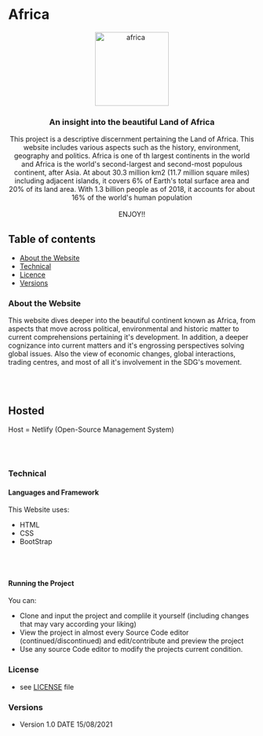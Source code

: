# Africa

<p align="center">
  <a href="https://github.com/Vhaustro/africa">
    <img src="#" alt="africa" width=150 height=150>
  </a>
  <h3 align="center">An insight into the beautiful Land of Africa</h3>

  <p align="center">
    This project is a descriptive discernment pertaining the Land of Africa. This website includes various aspects such as the history, environment, geography and politics. Africa is one of th largest continents in the world and Africa is the world's second-largest and second-most populous continent, after Asia. At about 30.3 million km2 (11.7 million square miles) including adjacent islands, it covers 6% of Earth's total surface area and 20% of its land area. With 1.3 billion people as of 2018, it accounts for about 16% of the world's human population
  <br><br>
  ENJOY!!
    </p>
</p>


## Table of contents
- [About the Website](#about-the-website)
- [Technical](#technical)
- [Licence](#license)
- [Versions](#versions)


### About the Website
This website dives deeper into the beautiful continent known as Africa, from aspects that move across political, environmental and historic matter to current comprehensions pertaining it's development. In addition, a deeper cognizance into current matters and it's engrossing perspectives solving global issues. Also the view of economic changes, global interactions, trading centres, and most of all it's involvement in the SDG's movement.

<br> <br>

## Hosted
Host = Netlify (Open-Source Management System)

<br> <br>

### Technical 
#### Languages and Framework
This Website uses: 
 - HTML 
 - CSS
 - BootStrap


<br> <br>

#### Running the Project
You can: 
 - Clone and input the project and complile it yourself (including changes that may vary according your liking)
 - View the project in almost every Source Code editor (continued/discontinued) and edit/contribute and preview the project
 - Use any source Code editor to modify the projects current condition.
 
### License
* see [LICENSE](https://github.com/Vhaustro/africa/LICENSE.md) file

### Versions
* Version 1.0  DATE 15/08/2021




